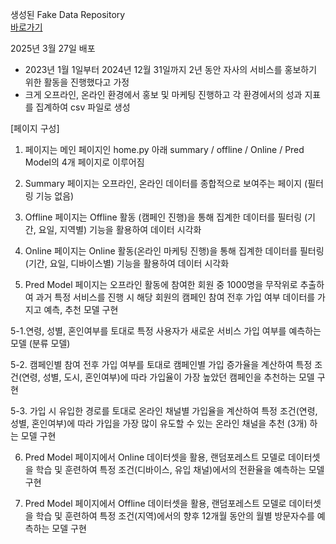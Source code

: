 생성된 Fake Data Repository<br>
[바로가기](https://github.com/jjjjunn/fake_data_for_streamlit_prj)

2025년 3월 27일 배포
* 2023년 1월 1일부터 2024년 12월 31일까지 2년 동안 자사의 서비스를 홍보하기 위한 활동을 진행했다고 가정
* 크게 오프라인, 온라인 환경에서 홍보 및 마케팅 진행하고 각 환경에서의 성과 지표를 집계하여 csv 파일로 생성

[페이지 구성]
1. 페이지는 메인 페이지인 home.py 아래 summary / offline / Online / Pred Model의 4개 페이지로 이루어짐

2. Summary 페이지는 오프라인, 온라인 데이터를 종합적으로 보여주는 페이지 (필터링 기능 없음)

3. Offline 페이지는 Offline 활동 (캠페인 진행)을 통해 집계한 데이터를 필터링 (기간, 요일, 지역별) 기능을 활용하여 데이터 시각화

4. Online 페이지는 Online 활동(온라인 마케팅 진행)을 통해 집계한 데이터를 필터링 (기간, 요일, 디바이스별) 기능을 활용하여 데이터 시각화

5. Pred Model 페이지는 오프라인 활동에 참여한 회원 중 1000명을 무작위로 추출하여 과거 특정 서비스를 진행 시 해당 회원의 캠페인 참여 전후 가입 여부 데이터를 가지고 예측, 추천 모델 구현

5-1.연령, 성별, 혼인여부를 토대로 특정 사용자가 새로운 서비스 가입 여부를 예측하는 모델 (분류 모델)

5-2. 캠페인별 참여 전후 가입 여부를 토대로 캠페인별 가입 증가율을 계산하여 특정 조건(연령, 성별, 도시, 혼인여부)에 따라 가입율이 가장 높았던 캠페인을 추천하는 모델 구현

5-3. 가입 시 유입한 경로를 토대로 온라인 채널별 가입율을 계산하여 특정 조건(연령, 성별, 혼인여부)에 따라 가입을 가장 많이 유도할 수 있는 온라인 채널을 추천 (3개) 하는 모델 구현

6. Pred Model 페이지에서 Online 데이터셋을 활용, 랜덤포레스트 모델로 데이터셋을 학습 및 훈련하여 특정 조건(디바이스, 유입 채널)에서의 전환율을 예측하는 모델 구현

7. Pred Model 페이지에서 Offline 데이터셋을 활용, 랜덤포레스트 모델로 데이터셋을 학습 및 훈련하여 특정 조건(지역)에서의 향후 12개월 동안의 월별 방문자수를 예측하는 모델 구현
